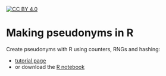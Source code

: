 [![CC BY 4.0][cc-by-shield]][cc-by]

# Making pseudonyms in R
Create pseudonyms with R using counters, RNGs and hashing:
  
  - [tutorial page](https://github.com/janlammertyn/pseudonyms/blob/main/making_pseudonyms.md)
  - or download the [R notebook](https://github.com/janlammertyn/pseudonyms/blob/main/making_pseudonyms.nb.html)



[cc-by]: http://creativecommons.org/licenses/by/4.0/
[cc-by-image]: https://i.creativecommons.org/l/by/4.0/88x31.png
[cc-by-shield]: https://img.shields.io/badge/License-CC%20BY%204.0-lightgrey.svg


